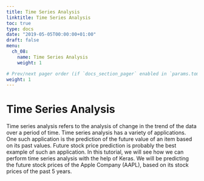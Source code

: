 ```yaml
---
title: Time Series Analysis
linktitle: Time Series Analysis
toc: true
type: docs
date: "2019-05-05T00:00:00+01:00"
draft: false
menu:
  ch_08:
    name: Time Series Analysis
    weight: 1

# Prev/next pager order (if `docs_section_pager` enabled in `params.toml`)
weight: 1
---
```


# Time Series Analysis

Time series analysis refers to the analysis of change in the trend of the data over a period of time. Time series analysis has a variety of applications. One such application is the prediction of the future value of an item based on its past values. Future stock price prediction is probably the best example of such an application. In this tutorial, we will see how we can perform time series analysis with the help of Keras. We will be predicting the future stock prices of the Apple Company (AAPL), based on its stock prices of the past 5 years.
